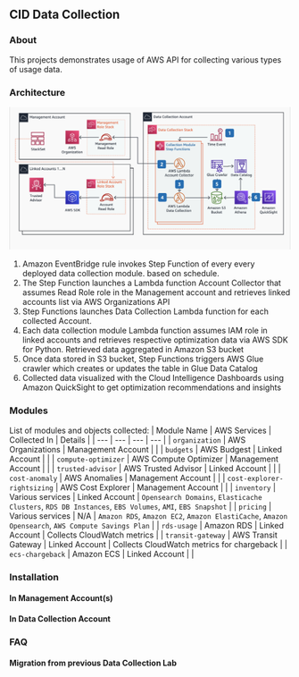## CID Data Collection

### About

This projects demonstrates usage of AWS API for collecting various types of usage data.

### Architecture

![Architecture](/data-collection/images/archi.png)

1. Amazon EventBridge rule invokes Step Function of every every deployed data collection module. based on schedule.
2. The Step Function launches a Lambda function Account Collector that assumes Read Role role in the Management account and retrieves linked accounts list via AWS Organizations API
3. Step Functions launches Data Collection Lambda function for each collected Account.
4. Each data collection module Lambda function assumes IAM role in linked accounts and retrieves respective optimization data via AWS SDK for Python. Retrieved data aggregated in Amazon S3 bucket
5. Once data stored in S3 bucket, Step Functions triggers AWS Glue crawler which creates or updates the table in Glue Data Catalog
6. Collected data visualized with the Cloud Intelligence Dashboards using Amazon QuickSight to get optimization recommendations and insights


### Modules
List of modules and objects collected:
| Module Name            | AWS Services          | Collected In          |  Details |
| ---                    |             ---       | ---                   |  ---     |
| `organization`         | AWS Organizations     | Management Account  |          | 
| `budgets`              | AWS Budgest           | Linked Account      |          |
| `compute-optimizer`    | AWS Compute Optimizer | Management Account  |          |
| `trusted-advisor`      | AWS Trusted Advisor   | Linked Account      |          |
| `cost-anomaly` | AWS Anomalies   | Management Account      |          |
| `cost-explorer-rightsizing`  | AWS Cost Explorer   | Management Account      |          |
| `inventory`      | Various services   | Linked Account      | `Opensearch Domains`, `Elasticache Clusters`, `RDS DB Instances`, `EBS Volumes`, `AMI`, `EBS Snapshot` |
| `pricing`        | Various services   | N/A      | `Amazon RDS`, `Amazon EC2`, `Amazon ElastiCache`, `Amazon Opensearch`, `AWS Compute Savings Plan` |
| `rds-usage`        |  Amazon RDS   | Linked Account      | Collects CloudWatch metrics |
| `transit-gateway`        |  AWS Transit Gateway   | Linked Account      | Collects CloudWatch metrics for chargeback |
| `ecs-chargeback`        |  Amazon ECS   | Linked Account      |  |



### Installation

#### In Management Account(s)

#### In Data Collection Account


### FAQ
#### Migration from previous Data Collection Lab



